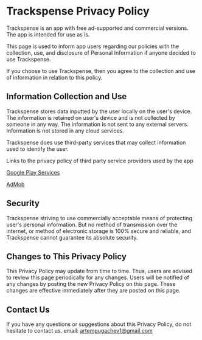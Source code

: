 # Trackspense Privacy Policy

Trackspense is an app with free ad-supported and commercial versions. The app is intended for use as is.

This page is used to inform app users regarding our policies with the collection, use, and disclosure of Personal Information if anyone decided to use Trackspense.

If you choose to use Trackspense, then you agree to the collection and use of information in relation to this policy.

## Information Collection and Use

Trackspense stores data inputted by the user locally on the user's device. The information is retained on user's device and is not collected by someone in any way. 
The information is not sent to any external servers. Information is not stored in any cloud services.   

Trackspense does use third-party services that may collect information used to identify the user.

Links to the privacy policy of third party service providers used by the app

[Google Play Services](https://www.google.com/policies/privacy/)

[AdMob](https://support.google.com/admob/answer/6128543?hl=en)


## Security
Trackspense striving to use commercially acceptable means of protecting user's personal information. 
But no method of transmission over the internet, or method of electronic storage is 100% secure and reliable, and Trackspense cannot guarantee its absolute security.

## Changes to This Privacy Policy

This Privacy Policy may update from time to time. Thus, users are advised to review this page periodically for any changes. Users will be notified of any changes by posting the new Privacy Policy on this page. These changes are effective immediately after they are posted on this page.

## Contact Us

If you have any questions or suggestions about this Privacy Policy, do not hesitate to contact us.
email: artempugachev1@gmail.com

